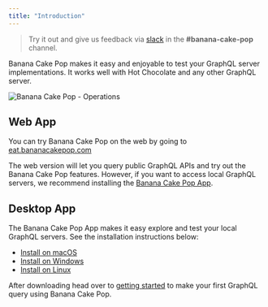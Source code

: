 ```yaml
---
title: "Introduction"
---
```


> Try it out and give us feedback via [slack](http://slack.chillicream.com/) in the **#banana-cake-pop** channel.

Banana Cake Pop makes it easy and enjoyable to test your GraphQL server implementations. It works well with Hot Chocolate and any other GraphQL server.

![Banana Cake Pop - Operations](../shared/bcp/bcp-operations.png)

## Web App

You can try Banana Cake Pop on the web by going to [eat.bananacakepop.com](https://eat.bananacakepop.com/)

The web version will let you query public GraphQL APIs and try out the Banana Cake Pop features. However, if you want to access local GraphQL servers, we recommend installing the [Banana Cake Pop App](/docs/bananacakepop/install).

## Desktop App

The Banana Cake Pop App makes it easy explore and test your local GraphQL servers. See the installation instructions below:

- [Install on macOS](/docs/bananacakepop/install#macos)
- [Install on Windows](/docs/bananacakepop/install#windows)
- [Install on Linux](/docs/bananacakepop/install#linux)

After downloading head over to [getting started](/docs/bananacakepop/getting-started) to make your first GraphQL query using Banana Cake Pop.

